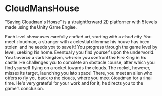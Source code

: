# CloudMansHouse
"Saving Cloudman's House" is a straightforward 2D platformer with 5 levels made using the Unity Game Engine.

Each level showcases carefully crafted art, starting with a cloud city. You meet cloudman, a stranger with a celestial dilemma: his house has been stolen, and he needs you to save it! You progress through the game level by level, seeking his home. Eventually you find yourself upon the underworld. You traverse a dark kingdom, wherein you confront the Fire King in his castle. He challenges you to complete an obstacle course, after which you find yourself flying on a rocket towards the clouds. The rocket, however, misses its target, launching you into space! There, you meet an alien who offers to fly you back to the clouds, where you meet Cloudman for a final time. He's very grateful for your work and for it, he directs you to the game's conclusion.
